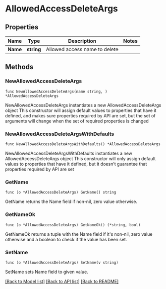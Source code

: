 # AllowedAccessDeleteArgs

## Properties

Name | Type | Description | Notes
------------ | ------------- | ------------- | -------------
**Name** | **string** | Allowed access name to delete | 

## Methods

### NewAllowedAccessDeleteArgs

`func NewAllowedAccessDeleteArgs(name string, ) *AllowedAccessDeleteArgs`

NewAllowedAccessDeleteArgs instantiates a new AllowedAccessDeleteArgs object
This constructor will assign default values to properties that have it defined,
and makes sure properties required by API are set, but the set of arguments
will change when the set of required properties is changed

### NewAllowedAccessDeleteArgsWithDefaults

`func NewAllowedAccessDeleteArgsWithDefaults() *AllowedAccessDeleteArgs`

NewAllowedAccessDeleteArgsWithDefaults instantiates a new AllowedAccessDeleteArgs object
This constructor will only assign default values to properties that have it defined,
but it doesn't guarantee that properties required by API are set

### GetName

`func (o *AllowedAccessDeleteArgs) GetName() string`

GetName returns the Name field if non-nil, zero value otherwise.

### GetNameOk

`func (o *AllowedAccessDeleteArgs) GetNameOk() (*string, bool)`

GetNameOk returns a tuple with the Name field if it's non-nil, zero value otherwise
and a boolean to check if the value has been set.

### SetName

`func (o *AllowedAccessDeleteArgs) SetName(v string)`

SetName sets Name field to given value.



[[Back to Model list]](../README.md#documentation-for-models) [[Back to API list]](../README.md#documentation-for-api-endpoints) [[Back to README]](../README.md)


